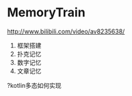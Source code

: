 # MemoryTrain
http://www.bilibili.com/video/av8235638/
1. 框架搭建
2. 扑克记忆
3. 数字记忆
4. 文章记忆

?kotlin多态如何实现